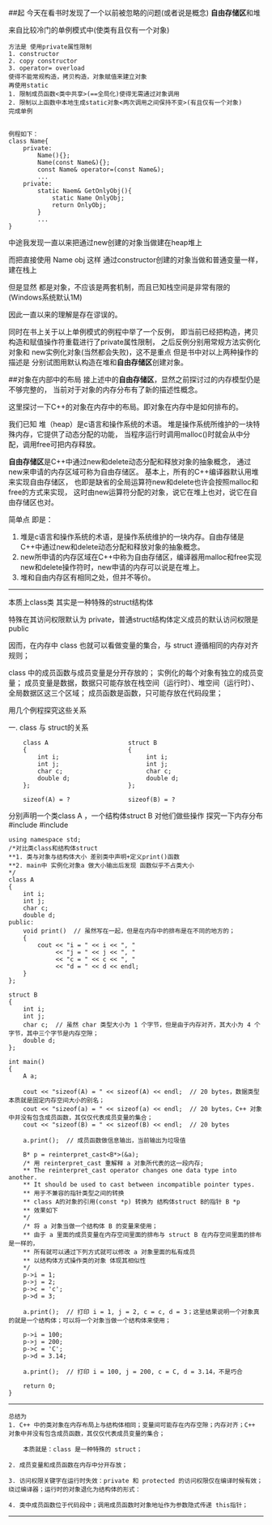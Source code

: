 ##起
今天在看书时发现了一个以前被忽略的问题(或者说是概念)
**自由存储区**和堆

来自比较冷门的单例模式中(使类有且仅有一个对象)
	
	方法是 使用private属性限制
	1. constructor
	2. copy constructor
	3. operator= overload
	使得不能常规构造，拷贝构造，对象赋值来建立对象
	再使用static
	1. 限制成员函数<类中共享>(==全局化)使得无需通过对象调用
	2. 限制以上函数中本地生成static对象<两次调用之间保持不变>(有且仅有一个对象)
	完成单例


	例程如下：
	class Name{
		private:
			Name(){};
			Name(const Name&){};
			const Name& operator=(const Name&);
			...
		private:
			static Naem& GetOnlyObj(){
				static Name OnlyObj;
				return OnlyObj;	
			}
			...
	}


中途我发现一直以来把通过new创建的对象当做建在heap堆上

而把直接使用 Name obj 这样 通过constructor创建的对象当做和普通变量一样，建在栈上

但是显然 都是对象，不应该是两套机制，而且已知栈空间是非常有限的(Windows系统默认1M)

因此一直以来的理解是存在谬误的。

同时在书上关于以上单例模式的例程中举了一个反例，
即当前已经把构造，拷贝构造和赋值操作符重载进行了private属性限制，
之后反例分别用常规方法实例化对象和 new实例化对象(当然都会失败)，这不是重点
但是书中对以上两种操作的描述是
分别试图用默认构造在堆和**自由存储区**创建对象。

##对象在内部中的布局
接上述中的**自由存储区**，显然之前探讨过的内存模型仍是不够完整的，
当前对于对象的内存分布有了新的描述性概念。

这里探讨一下C++的对象在内存中的布局。即对象在内存中是如何排布的。

我们已知
堆（heap）是c语言和操作系统的术语。
堆是操作系统所维护的一块特殊内存，它提供了动态分配的功能，
当程序运行时调用malloc()时就会从中分配，调用free可把内存释放。

**自由存储区**是C++中通过new和delete动态分配和释放对象的抽象概念，
通过new来申请的内存区域可称为自由存储区。
基本上，所有的C++编译器默认用堆来实现自由存储区，
也即是缺省的全局运算符new和delete也许会按照malloc和free的方式来实现，
这时由new运算符分配的对象，说它在堆上也对，说它在自由存储区也对。

简单点 即是：

1. 堆是c语言和操作系统的术语，是操作系统维护的一块内存。自由存储是C++中通过new和delete动态分配和释放对象的抽象概念。
2. new所申请的内存区域在C++中称为自由存储区，编译器用malloc和free实现new和delete操作符时，new申请的内存可以说是在堆上。
3. 堆和自由内存区有相同之处，但并不等价。

---
本质上class类 其实是一种特殊的struct结构体

特殊在其访问权限默认为 private，普通struct结构体定义成员的默认访问权限是 public

因而，在内存中 class 也就可以看做变量的集合，与 struct 遵循相同的内存对齐规则；

class 中的成员函数与成员变量是分开存放的；
实例化的每个对象有独立的成员变量；
成员变量是数据，数据只可能存放在栈空间（运行时）、堆空间（运行时）、全局数据区这三个区域；
成员函数是函数，只可能存放在代码段里；

用几个例程探究这些关系

一. class 与 struct的关系
		
		class A                      struct B
		{                            {
		    int i;                        int i;
		    int j;                        int j;
		    char c;                       char c;
		    double d;                     double d;
		};                           };
		
		sizeof(A) = ?                sizeof(B) = ?
分别声明一个类class A ，一个结构体struct B
对他们做些操作 探究一下内存分布
	#include <iostream>
	#include <string>
	
	using namespace std;
	/*对比类class和结构体struct 
	**1. 类与对象与结构体大小 差别类中声明+定义print()函数
	**2. main中 实例化对象a 做大小输出后发现 函数似乎不占类大小
	*/
	class A
	{
	    int i;
	    int j;
	    char c;
	    double d;
	public:
	    void print()  // 虽然写在一起，但是在内存中的排布是在不同的地方的；
	    {
	        cout << "i = " << i << ", "
	             << "j = " << j << ", "
	             << "c = " << c << ", "
	             << "d = " << d << endl;
	    }
	};
	
	struct B
	{
	    int i;
	    int j;
	    char c;  // 虽然 char 类型大小为 1 个字节，但是由于内存对齐，其大小为 4 个字节，其中三个字节是内存空隙；
	    double d;
	};
	
	int main()
	{
	    A a; 
	
	    cout << "sizeof(A) = " << sizeof(A) << endl;  // 20 bytes，数据类型本质就是固定内存空间大小的别名；
	    cout << "sizeof(a) = " << sizeof(a) << endl;  // 20 bytes，C++ 对象中并没有包含成员函数，其仅仅代表成员变量的集合；
	    cout << "sizeof(B) = " << sizeof(B) << endl;  // 20 bytes
	
	    a.print();  // 成员函数做信息输出，当前输出为垃圾值
	
	    B* p = reinterpret_cast<B*>(&a);  
	    /* 用 reinterpret_cast 重解释 a 对象所代表的这一段内存;
	    ** The reinterpret_cast operator changes one data type into another. 
	    ** It should be used to cast between incompatible pointer types.
	    ** 用于不兼容的指针类型之间的转换
	    ** class A的对象的引用(const *p) 转换为 结构体struct B的指针 B *p
	    ** 效果如下
	    */
	    /* 将 a 对象当做一个结构体 B 的变量来使用；
	    ** 由于 a 里面的成员变量在内存空间里面的排布与 struct B 在内存空间里面的排布是一样的，
	    ** 所有就可以通过下列方式就可以修改 a 对象里面的私有成员 
	    ** 以结构体方式操作类的对象 体现其相似性
	    */
	    p->i = 1;
	    p->j = 2;
	    p->c = 'c';
	    p->d = 3;
	
	    a.print();  // 打印 i = 1, j = 2, c = c, d = 3；这里结果说明一个对象真的就是一个结构体；可以将一个对象当做一个结构体来使用；
	
	    p->i = 100;
	    p->j = 200;
	    p->c = 'C';
	    p->d = 3.14;
	
	    a.print();  // 打印 i = 100, j = 200, c = C, d = 3.14，不是巧合
	
	    return 0;
	}




---

	总结为
 	1. C++ 中的类对象在内存布局上与结构体相同；变量间可能存在内存空隙；内存对齐；C++ 对象中并没有包含成员函数，其仅仅代表成员变量的集合；

		本质就是：class 是一种特殊的 struct；

    2. 成员变量和成员函数在内存中分开存放；

    3. 访问权限关键字在运行时失效：private 和 protected 的访问权限仅在编译时候有效；绕过编译器；运行时的对象退化为结构体的形式：

    4. 类中成员函数位于代码段中；调用成员函数时对象地址作为参数隐式传递 this指针；


---